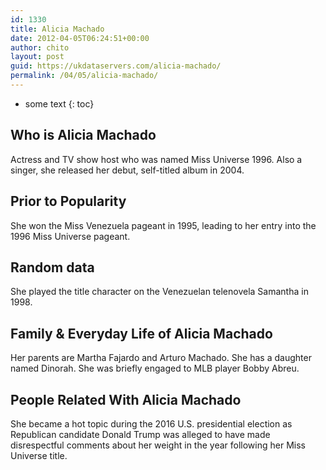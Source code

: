 ```yaml
---
id: 1330
title: Alicia Machado
date: 2012-04-05T06:24:51+00:00
author: chito
layout: post
guid: https://ukdataservers.com/alicia-machado/
permalink: /04/05/alicia-machado/
---
```


* some text
{: toc}


## Who is  Alicia Machado
                  
                  
                  
Actress and TV show host who was named Miss Universe 1996. Also a singer, she released her debut, self-titled album in 2004.
                  
                
                
                
## Prior to Popularity 
                  
                  
                  
She won the Miss Venezuela pageant in 1995, leading to her entry into the 1996 Miss Universe pageant.
                  
                
                
                
## Random data 
                  
                  
                  
She played the title character on the Venezuelan telenovela Samantha in 1998.
                  
                
                
                
## Family & Everyday Life of Alicia Machado
                  
                  
                  
Her parents are Martha Fajardo and Arturo Machado. She has a daughter named Dinorah. She was briefly engaged to MLB player Bobby Abreu.
                  
                
                
                
## People Related With  Alicia Machado
                  
                  
                  
She became a hot topic during the 2016 U.S. presidential election as Republican candidate Donald Trump was alleged to have made disrespectful comments about her weight in the year following her Miss Universe title.
                  
                
              
            
          
          
          
    
    
  
